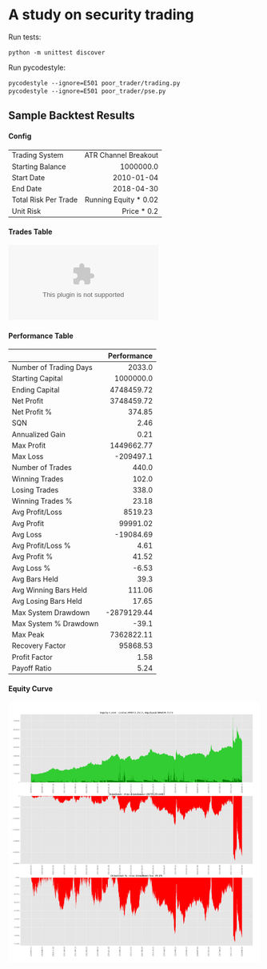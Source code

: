 # A study on security trading

Run tests:
```
python -m unittest discover
```


Run pycodestyle:
```
pycodestyle --ignore=E501 poor_trader/trading.py
pycodestyle --ignore=E501 poor_trader/pse.py
```


## Sample Backtest Results

#### Config 
|                      |                        | 
|----------------------|-----------------------:| 
| Trading System       |  ATR Channel Breakout  |
| Starting Balance     |  1000000.0             | 
| Start Date           |  2010-01-04            | 
| End Date             |  2018-04-30            | 
| Total Risk Per Trade |  Running Equity * 0.02 | 
| Unit Risk            |  Price * 0.2           | 



#### Trades Table
![Trades Table](docs/trades.csv "Trades Table")



#### Performance Table
|                        | Performance | 
|------------------------|------------:| 
| Number of Trading Days | 2033.0      | 
| Starting Capital       | 1000000.0   | 
| Ending Capital         | 4748459.72  | 
| Net Profit             | 3748459.72  | 
| Net Profit %           | 374.85      | 
| SQN                    | 2.46        | 
| Annualized Gain        | 0.21        | 
| Max Profit             | 1449662.77  | 
| Max Loss               | -209497.1   | 
| Number of Trades       | 440.0       | 
| Winning Trades         | 102.0       | 
| Losing Trades          | 338.0       | 
| Winning Trades %       | 23.18       | 
| Avg Profit/Loss        | 8519.23     | 
| Avg Profit             | 99991.02    | 
| Avg Loss               | -19084.69   | 
| Avg Profit/Loss %      | 4.61        | 
| Avg Profit %           | 41.52       | 
| Avg Loss %             | -6.53       | 
| Avg Bars Held          | 39.3        | 
| Avg Winning Bars Held  | 111.06      | 
| Avg Losing Bars Held   | 17.65       | 
| Max System Drawdown    | -2879129.44 | 
| Max System % Drawdown  | -39.1       | 
| Max Peak               | 7362822.11  | 
| Recovery Factor        | 95868.53    | 
| Profit Factor          | 1.58        | 
| Payoff Ratio           | 5.24        | 



#### Equity Curve
![Equity Curve Chart](docs/equity_curve_chart.png "Equity Curve Chart")
